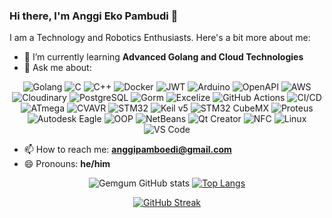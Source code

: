 ### Hi there, I'm Anggi Eko Pambudi 👋

I am a Technology and Robotics Enthusiasts. Here's a bit more about me:

- 🌱 I’m currently learning **Advanced Golang and Cloud Technologies**
- 💬 Ask me about:

<p align="center">
  <img alt="Golang" src="https://img.shields.io/badge/-Golang-00ADD8?style=flat-square&logo=go&logoColor=white" />
  <img alt="C" src="https://img.shields.io/badge/-C-A8B9CC?style=flat-square&logo=c&logoColor=white" />
  <img alt="C++" src="https://img.shields.io/badge/-C++-00599C?style=flat-square&logo=cplusplus&logoColor=white" />
  <img alt="Docker" src="https://img.shields.io/badge/-Docker-46a2f1?style=flat-square&logo=docker&logoColor=white" />
  <img alt="JWT" src="https://img.shields.io/badge/-JWT-000000?style=flat-square&logo=jsonwebtokens&logoColor=white" />
  <img alt="Arduino" src="https://img.shields.io/badge/-Arduino-00979D?style=flat-square&logo=arduino&logoColor=white" />
  <img alt="OpenAPI" src="https://img.shields.io/badge/-OpenAPI-85EA2D?style=flat-square&logo=openapiinitiative&logoColor=white" />
  <img alt="AWS" src="https://img.shields.io/badge/-AWS-232F3E?style=flat-square&logo=amazonaws&logoColor=white" />
  <img alt="Cloudinary" src="https://img.shields.io/badge/-Cloudinary-F38020?style=flat-square&logo=cloudinary&logoColor=white" />
  <img alt="PostgreSQL" src="https://img.shields.io/badge/-PostgreSQL-336791?style=flat-square&logo=postgresql&logoColor=white" />
  <img alt="Gorm" src="https://img.shields.io/badge/-Gorm-3776AB?style=flat-square&logo=go&logoColor=white" />
  <img alt="Excelize" src="https://img.shields.io/badge/-Excelize-217346?style=flat-square&logo=microsoft-excel&logoColor=white" />
  <img alt="GitHub Actions" src="https://img.shields.io/badge/-GitHub_Actions-2088FF?style=flat-square&logo=githubactions&logoColor=white" />
  <img alt="CI/CD" src="https://img.shields.io/badge/-CI%2FCD-222222?style=flat-square&logo=gitlab&logoColor=white" />
  <img alt="ATmega" src="https://img.shields.io/badge/-ATmega-0082FC?style=flat-square&logo=atmel&logoColor=white" />
  <img alt="CVAVR" src="https://img.shields.io/badge/-CVAVR-EE2C2C?style=flat-square&logo=c&logoColor=white" />
  <img alt="STM32" src="https://img.shields.io/badge/-STM32-03234B?style=flat-square&logo=stmicroelectronics&logoColor=white" />
  <img alt="Keil v5" src="https://img.shields.io/badge/-Keil_v5-007396?style=flat-square&logo=arm&logoColor=white" />
  <img alt="STM32 CubeMX" src="https://img.shields.io/badge/-STM32_CubeMX-00AAE7?style=flat-square&logo=stmicroelectronics&logoColor=white" />
  <img alt="Proteus" src="https://img.shields.io/badge/-Proteus-1B72BE?style=flat-square&logo=proteus&logoColor=white" />
  <img alt="Autodesk Eagle" src="https://img.shields.io/badge/-Autodesk_Eagle-0696D7?style=flat-square&logo=autodesk&logoColor=white" />
  <img alt="OOP" src="https://img.shields.io/badge/-OOP-009688?style=flat-square&logo=objectorientedprogramming&logoColor=white" />
  <img alt="NetBeans" src="https://img.shields.io/badge/-NetBeans-1B6AC6?style=flat-square&logo=apachenetbeanside&logoColor=white" />
  <img alt="Qt Creator" src="https://img.shields.io/badge/-Qt_Creator-41CD52?style=flat-square&logo=qt&logoColor=white" />
  <img alt="NFC" src="https://img.shields.io/badge/-NFC-0082FC?style=flat-square&logo=nfc&logoColor=white" />
  <img alt="Linux" src="https://img.shields.io/badge/-Linux-FCC624?style=flat-square&logo=linux&logoColor=black" />
  <img alt="VS Code" src="https://img.shields.io/badge/-VS_Code-007ACC?style=flat-square&logo=visualstudiocode&logoColor=white" />
</p>

- 📫 How to reach me: **[anggipamboedi@gmail.com](mailto:anggipamboedi@gmail.com)**
- 😄 Pronouns: **he/him**
  
<div align="center">

![Gemgum GitHub stats](https://github-readme-stats.vercel.app/api?username=gemgum&hide_border=true&show_icons=true&bg_color=00000000&title_color=00ADD8&icon_color=00ADD8&text_bold=false&text_color=00ADD&border_radius=10&border_color=00ADD8) [![Top Langs](https://github-readme-stats.vercel.app/api/top-langs/?username=gemgum&hide=html&bg_color=00000000&title_color=00ADD8&text_color=00ADD8&disable_animations=true)](https://github.com/anuraghazra/github-readme-stats)

[![GitHub Streak](https://github-readme-streak-stats.herokuapp.com?user=gemgum&theme=transparent&ring=FF4500&fire=FFD700&currStreakNum=00ADD8&currStreakLabel=00ADD8&sideNums=00ADD8&dates=00ADD8&background=00000000&stroke=00ADD8&sideLabels=00ADD8&disable_animations=true)](https://git.io/streak-stats)


</div>
